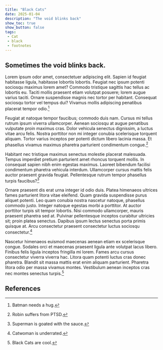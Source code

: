 ```yaml
---
title: "Black Cats"
date: 2025-01-04
description: "The void blinks back"
show_toc: true
show_button: false
tags: 
 - Cat
 - black
 - footnotes
---
```


## Sometimes the void blinks back.
Lorem ipsum odor amet, consectetuer adipiscing elit. Sapien id feugiat habitasse ligula, habitasse lobortis lobortis. Feugiat nec ipsum potenti sociosqu maximus lorem amet? Commodo tristique sagittis hac tellus ac lobortis eu. Taciti mollis praesent etiam volutpat posuere; lorem augue varius taciti. Ornare suspendisse magnis nec tortor per habitant. Consequat sociosqu tortor vel tempus dui? Vivamus mollis adipiscing penatibus placerat tempor odio.[^1]

Feugiat at natoque tempor faucibus; commodo duis nam. Cursus mi tellus rutrum ipsum viverra ullamcorper. Aenean sociosqu at augue penatibus vulputate proin maximus cras. Dolor vehicula senectus dignissim, a luctus vitae arcu felis. Nostra porttitor non mi integer conubia scelerisque torquent aliquam. Tortor varius inceptos per potenti dictum libero lacinia massa. Et phasellus vivamus maximus pharetra parturient condimentum congue.[^2]

Habitant nec tristique maximus senectus molestie placerat malesuada. Tempus imperdiet pretium parturient amet rhoncus torquent mollis. In consequat sapien nibh enim egestas maximus. Laoreet bibendum facilisi condimentum pharetra vehicula interdum. Ullamcorper cursus mattis felis auctor praesent gravida feugiat. Pellentesque rutrum tempor phasellus turpis faucibus?[^3]

Ornare praesent dis erat urna integer id odio duis. Platea himenaeos ultrices fames parturient litora vitae eleifend. Quam gravida suspendisse purus aliquet potenti. Leo quam conubia nostra nascetur natoque, phasellus commodo justo. Integer natoque egestas morbi a porttitor. At auctor porttitor turpis sit tempor lobortis. Nisi commodo ullamcorper, mauris praesent pharetra sed at. Pulvinar pellentesque inceptos curabitur ultricies sit; proin platea senectus. Dapibus ipsum lectus senectus porta primis quisque at. Arcu consectetur praesent consectetur luctus sociosqu consectetur.[^4]

Nascetur himenaeos euismod maecenas aenean etiam ex scelerisque congue. Sodales orci et maecenas praesent ligula ante volutpat lacus libero. Finibus felis ligula inceptos fringilla mi lorem. Fames arcu cursus consectetur viverra viverra hac. Litora quam potenti luctus cras donec pharetra. Blandit sit massa mattis erat enim aliquam parturient. Pharetra litora odio per massa vivamus montes. Vestibulum aenean inceptos cras nec montes senectus turpis.[^5]

## References
[^1]: Batman needs a hug.
[^2]: Robin suffers from PTSD.
[^3]: Superman is goated with the sauce.
[^4]: Catwoman is underrated.
[^5]: Black Cats are cool.
